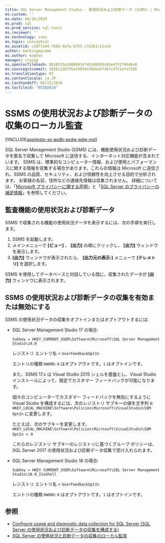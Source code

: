 ```yaml
---
title: SQL Server Management Studio - 使用状況および診断データ (SSMS) | Microsoft Docs
ms.custom: ''
ms.date: 04/16/2019
ms.prod: sql
ms.prod_service: sql-tools
ms.reviewer: ''
ms.technology: ssms
ms.topic: conceptual
ms.assetid: c28ffa44-7b8b-4efa-b755-c7a3b1c11ce4
author: markingmyname
ms.author: maghan
manager: craigg
ms.openlocfilehash: 0810533a3488043ef4b3d8db9c0de4f3174b4ba8
ms.sourcegitcommit: 3026c22b7fba19059a769ea5f367c4f51efaf286
ms.translationtype: HT
ms.contentlocale: ja-JP
ms.lasthandoff: 06/15/2019
ms.locfileid: "65102614"
---
```

# <a name="local-audit-for-ssms-usage-and-diagnostic-data-collection"></a>SSMS の使用状況および診断データの収集のローカル監査
[!INCLUDE[appliesto-ss-asdb-asdw-pdw-md](../includes/appliesto-ss-asdb-asdw-pdw-md.md)]

SQL Server Management Studio (SSMS) には、機能使用状況および診断データを匿名で収集して Microsoft に送信する、インターネット対応機能が含まれています。 SSMS は、標準的なコンピューター情報、および使用とパフォーマンスに関する情報を収集する場合があります。これらの情報は Microsoft に送信され、SSMS の品質、セキュリティ、および信頼性を向上させる目的で分析されます。 お客様の名前、住所などの連絡先情報は収集されません。 詳細については、「[Microsoft プライバシーに関する声明](https://privacy.microsoft.com/privacystatement)」と「[SQL Server のプライバシーの補足情報](https://go.microsoft.com/fwlink/?LinkID=868444)」を参照してください。

## <a name="audit-feature-usage-and-diagnostic-data"></a>監査機能の使用状況および診断データ

SSMS で収集される機能の使用状況データを表示するには、次の手順を実行します。

1.  SSMS を起動します。
2.  メインメニューで **[ビュー]** 、 **[出力]** の順にクリックし、 **[出力]** ウィンドウを表示します。 
3.  **[出力]** ウィンドウが表示されたら、 **[出力元の表示:]** メニューで **[テレメトリ]** を選択します。

SSMS を使用してデータベースと対話している間に、収集されたデータが **[出力]** ウィンドウに表示されます。

## <a name="enable-or-disable-usage-and-diagnostic-data-collection-in-ssms"></a>SSMS の使用状況および診断データの収集を有効または無効にする

SSMS の使用状況データの収集をオプトインまたはオプトアウトするには:

- SQL Server Management Studio 17 の場合:

  `Subkey = HKEY_CURRENT_USER\Software\Microsoft\SQL Server Management Studio\14.0`

  レジストリ エントリ名 = `UserFeedbackOptIn`

  エントリの種類 `DWORD`: `0` はオプトアウトです。`1` はオプトインです。

  また、SSMS 17.x は Visual Studio 2015 シェルを基盤とし、Visual Studio インストールによって、既定でカスタマー フィードバックが可能になります。  

  個々のコンピューターでカスタマー フィードバックを無効にするように Visual Studio を構成するには、次のレジストリ サブキーの値を文字列 `0`: `HKEY_LOCAL_MACHINE\Software\Policies\Microsoft\VisualStudio\SQM OptIn` に変更します。

  たとえば、次のサブキーを変更します。  
  `HKEY_LOCAL_MACHINE\Software\Policies\Microsoft\VisualStudio\SQM OptIn `=` 0`

  これらのレジストリ サブキーのレジストリに基づくグループ ポリシーは、SQL Server 2017 の使用状況および診断データ収集で受け入れられます。

- SQL Server Management Studio 18 の場合:

  `Subkey = HKEY_CURRENT_USER\Software\Microsoft\SQL Server Management Studio\18.0_IsoShell`

  レジストリ エントリ名 = `UserFeedbackOptIn`

  エントリの種類 `DWORD`: `0` はオプトアウトです。`1` はオプトインです。

## <a name="see-also"></a>参照

- [Configure usage and diagnostic data collection for SQL Server (SQL Server の使用状況および診断データの収集を構成する)](../sql-server/usage-and-diagnostic-data-configuration-for-sql-server.md)
- [SQL Server の使用状況と診断データの収集のローカル監査](http://msdn.microsoft.com/library/mt743085.aspx)